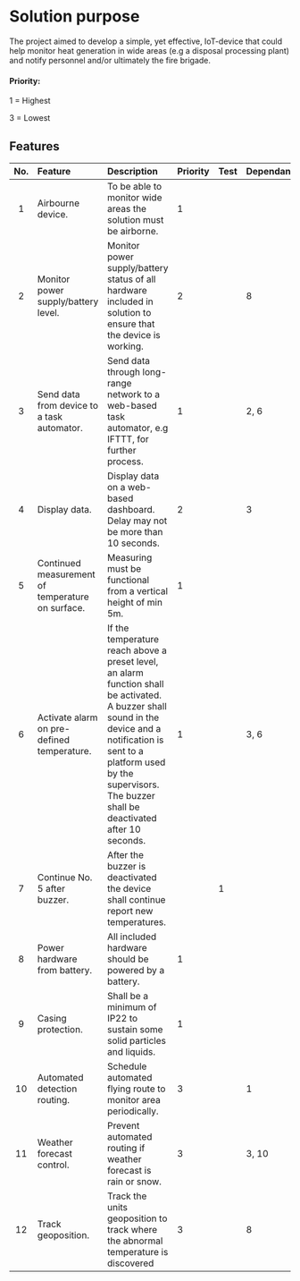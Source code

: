 # Solution purpose
The project aimed to develop a simple, yet effective, IoT-device that could help monitor heat generation in wide areas (e.g a disposal processing plant) and notify personnel and/or ultimately the fire brigade.

#### Priority:
1 = Highest

3 = Lowest

## Features
|No.  |Feature    |Description  |Priority   |Test   |Dependants     |
|:----:|:------------- |:---------------|:-------------|:----------|:----------|
|1    |Airbourne device.         |To be able to monitor wide areas the solution must be airborne.   |1|
|2    |Monitor power supply/battery level.   | Monitor power supply/battery status of all hardware included in solution to ensure that the device is working.   |2     | |8
|3    |Send data from device to a task automator.      |Send data through long-range network to a web-based task automator, e.g IFTTT, for further process.   |1   |    |2, 6
|4    |Display data.               |Display data on a web-based dashboard. Delay may not be more than 10 seconds.   |2   | |3
|5    |Continued measurement of temperature on surface.  |Measuring must be functional from a vertical height of min 5m.    |1    | ||1, 8
|6    |Activate alarm on pre-defined temperature.| If the temperature reach above a preset level, an alarm function shall be activated. A buzzer shall sound in the device and a notification is sent to a platform used by the supervisors. The buzzer shall be deactivated after 10 seconds.    |1 | |3, 6
|7   |Continue No. 5 after buzzer.   |After the buzzer is deactivated the device shall continue report new temperatures.   |   |1   |   |5, 6
|8    |Power hardware from battery.   | All included hardware should be powered by a battery.      |1    | |
|9   |Casing protection.   |Shall be a minimum of IP22 to sustain some solid particles and liquids.   |1   |
|10   |Automated detection routing.   |Schedule automated flying route to monitor area periodically.   |3   ||1
|11  |Weather forecast control.   |Prevent automated routing if weather forecast is rain or snow.|3    ||3, 10
|12  |Track geoposition.  |Track the units geoposition to track where the abnormal temperature is discovered   |3   |   |8
